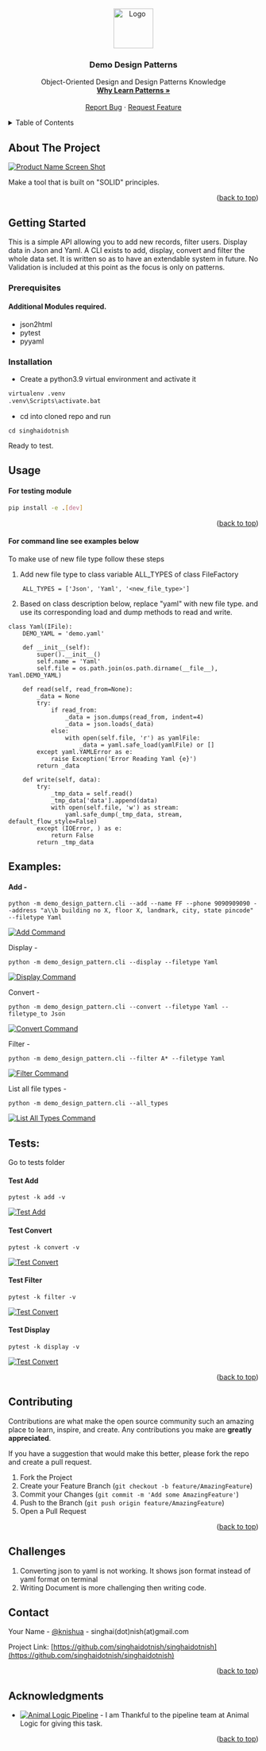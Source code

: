 <!-- Improved compatibility of back to top link: See: https://github.com/othneildrew/Best-README-Template/pull/73 -->
<a name="readme-top"></a>

<!-- PROJECT SHIELDS -->
<!--
*** I'm using markdown "reference style" links for readability.
*** Reference links are enclosed in brackets [ ] instead of parentheses ( ).
*** See the bottom of this document for the declaration of the reference variables
*** for contributors-url, forks-url, etc. This is an optional, concise syntax you may use.
*** https://www.markdownguide.org/basic-syntax/#reference-style-links
-->

<!-- PROJECT LOGO -->
<br />
<div align="center">
  <a href="https://github.com/singhaidotnish/singhaidotnish/blob/animal_logic/README.md">
    <img src="images/logo.png" alt="Logo" width="80" height="80">
  </a>

<h3 align="center">Demo Design Patterns</h3>
  <p align="center">
    Object-Oriented Design and Design Patterns Knowledge
    <br />
    <a href="https://refactoring.guru/design-patterns/why-learn-patterns"><strong>Why Learn Patterns »</strong></a>
    <br />
    <br />
    <a href="mailto:singhai.nish@gmail.com">Report Bug</a>
    ·
    <a href="mailto:singhai.nish@gmail.com">Request Feature</a>
  </p>

</div>



<!-- TABLE OF CONTENTS -->
<details>
  <summary>Table of Contents</summary>
  <ol>
    <li>
      <a href="#about-the-project">About The Project</a>
    </li>
    <li>
      <a href="#getting-started">Getting Started</a>
      <ul>
        <li><a href="#prerequisites">Prerequisites</a></li>
        <li><a href="#installation">Installation</a></li>
      </ul>
    </li>
    <li><a href="#usage">Usage</a></li>
    <li><a href="#examples">Examples</a></li>
    <li><a href="#tests">Tests</a></li>
    <li><a href="#contributing">Contributing</a></li>
    <li><a href="#challenges">Challenges</a></li>
    <li><a href="#contact">Contact</a></li>
    <li><a href="#acknowledgments">Acknowledgments</a></li>
  </ol>
</details>


<!-- ABOUT THE PROJECT -->
## About The Project

[![Product Name Screen Shot][product-screenshot]]()

Make a tool that is built on "SOLID" principles.

<p align="right">(<a href="#readme-top">back to top</a>)</p>


<!-- GETTING STARTED -->
## Getting Started

This is a simple API allowing you to add new records, filter users. Display data in Json and Yaml. A CLI exists 
to add, display, convert and filter the whole data set. It is written so as to have an extendable system in future. No Validation
is included at this point as the focus is only on patterns.


### Prerequisites

#### Additional Modules required.
* json2html
* pytest 
* pyyaml 

### Installation

- Create a python3.9 virtual environment and activate it
```sh
virtualenv .venv
.venv\Scripts\activate.bat
```
- cd into cloned repo and run
```
cd singhaidotnish
```
Ready to test.

<!-- USAGE EXAMPLES -->
## Usage

#### For testing module  
```sh
pip install -e .[dev]
```

<p align="right">(<a href="#readme-top">back to top</a>)</p>

#### For command line see examples below

To make use of new file type follow these steps

1. Add new file type to class variable ALL_TYPES of class FileFactory
```
    ALL_TYPES = ['Json', 'Yaml', '<new_file_type>']
```

2. Based on class description below, replace "yaml" with new file type. 
   and use its corresponding load and dump methods to read and write.
```
class Yaml(IFile):
    DEMO_YAML = 'demo.yaml'

    def __init__(self):
        super().__init__()
        self.name = 'Yaml'
        self.file = os.path.join(os.path.dirname(__file__), Yaml.DEMO_YAML)

    def read(self, read_from=None):
        _data = None
        try:
            if read_from:
                _data = json.dumps(read_from, indent=4)
                _data = json.loads(_data)
            else:
                with open(self.file, 'r') as yamlFile:
                    _data = yaml.safe_load(yamlFile) or []
        except yaml.YAMLError as e:
            raise Exception('Error Reading Yaml {e}')
        return _data

    def write(self, data):
        try:
            _tmp_data = self.read()
            _tmp_data['data'].append(data)
            with open(self.file, 'w') as stream:
                yaml.safe_dump(_tmp_data, stream, default_flow_style=False)
        except (IOError, ) as e:
            return False
        return _tmp_data
```

## Examples:

#### Add -

```
python -m demo_design_pattern.cli --add --name FF --phone 9090909090 --address "a\\b building no X, floor X, landmark, city, state pincode" --filetype Yaml
```

[![Add Command][add]]()

Display - 
```
python -m demo_design_pattern.cli --display --filetype Yaml
```

[![Display Command][display]]() 

Convert -
```
python -m demo_design_pattern.cli --convert --filetype Yaml --filetype_to Json
```

[![Convert Command][convert]]() 


Filter -
```
python -m demo_design_pattern.cli --filter A* --filetype Yaml
```

[![Filter Command][filter]]() 


List all file types - 
```
python -m demo_design_pattern.cli --all_types
```

[![List All Types Command][list-all-types]]() 


## Tests:

Go to tests folder 

#### Test Add 
```
pytest -k add -v
```

[![Test Add][test-add]]()

#### Test Convert

```
pytest -k convert -v
```

[![Test Convert][test-convert]]()

#### Test Filter

```
pytest -k filter -v
```

[![Test Convert][test-filter]]()


#### Test Display

```
pytest -k display -v
```

[![Test Convert][test-display]]()

<!--_For more examples, please refer to the [Documentation](https://example.com)_-->

<p align="right">(<a href="#readme-top">back to top</a>)</p>


<!-- CONTRIBUTING -->
## Contributing

Contributions are what make the open source community such an amazing place to learn, inspire, and create. Any contributions you make are **greatly appreciated**.

If you have a suggestion that would make this better, please fork the repo and create a pull request. 

1. Fork the Project
2. Create your Feature Branch (`git checkout -b feature/AmazingFeature`)
3. Commit your Changes (`git commit -m 'Add some AmazingFeature'`)
4. Push to the Branch (`git push origin feature/AmazingFeature`)
5. Open a Pull Request

<p align="right">(<a href="#readme-top">back to top</a>)</p>

<!-- CHALLENGES -->
## Challenges
1. Converting json to yaml is not working. It shows json format instead of yaml format on terminal
2. Writing Document is more challenging then writing code.

<!-- CONTACT -->
## Contact

Your Name - [@knishua](https://twitter.com/knishua) - singhai(dot)nish(at)gmail.com

Project Link: [https://github.com/singhaidotnish/singhaidotnish](https://github.com/singhaidotnish/singhaidotnish)

<p align="right">(<a href="#readme-top">back to top</a>)</p>


<!-- ACKNOWLEDGMENTS -->
## Acknowledgments

* [![Animal Logic Pipeline ][animal-logic]]() - I am Thankful to the pipeline team at Animal Logic for giving this task.

<p align="right">(<a href="#readme-top">back to top</a>)</p>



<!-- MARKDOWN LINKS & IMAGES -->
<!-- https://www.markdownguide.org/basic-syntax/#reference-style-links -->
[contributors-shield]: https://img.shields.io/github/contributors/singhaidotnish/singhaidotnish.svg?style=for-the-badge
[contributors-url]: https://github.com/singhaidotnish/singhaidotnish/graphs/contributors
[forks-shield]: https://img.shields.io/github/forks/singhaidotnish/singhaidotnish.svg?style=for-the-badge
[forks-url]: https://github.com/singhaidotnish/singhaidotnish/network/members
[stars-shield]: https://img.shields.io/github/stars/singhaidotnish/singhaidotnish.svg?style=for-the-badge
[stars-url]: https://github.com/singhaidotnish/singhaidotnish/stargazers
[issues-shield]: https://img.shields.io/github/issues/singhaidotnish/singhaidotnish.svg?style=for-the-badge
[issues-url]: https://github.com/singhaidotnish/singhaidotnish/issues
[license-shield]: https://img.shields.io/github/license/singhaidotnish/singhaidotnish.svg?style=for-the-badge
[license-url]: https://github.com/singhaidotnish/singhaidotnish/blob/master/LICENSE.txt
[linkedin-shield]: https://img.shields.io/badge/-LinkedIn-black.svg?style=for-the-badge&logo=linkedin&colorB=555
[linkedin-url]: https://linkedin.com/in/linkedin_username
[product-screenshot]: images/screenshot.png
[test-add]: images/test_add.png
[test-convert]: images/test_convert.png
[test-display]: images/test_display.png
[test-filter]: images/test_filter.png
[animal-logic]: images/animal_logic.jpg
[add]: images/add.png
[display]: images/display.png
[filter]: images/filter.png
[convert]: images/convert.png
[list-all-types]: images/list_all_types.png
